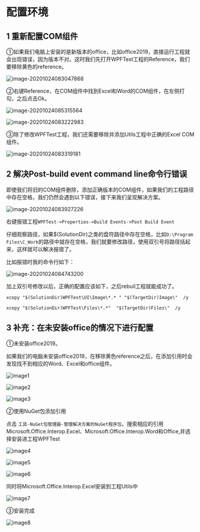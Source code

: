 # 配置环境

## 1 重新配置COM组件

①如果我们电脑上安装的是新版本的office，比如office2019，直接运行工程就会出现错误，因为版本不对。这时我们先打开WPFTest工程的Reference，我们要移除黄色的reference。

![image-20201024083047868](images/image-20201024083047868.png)

②右键Reference，在COM组件中找到Excel和Word的COM组件，在左侧打勾，之后点击Ok。

![image-20201024085315564](images/image-20201024085315564.png)

![image-20201024083222983](images/image-20201024083222983.png)

③除了修改WPFTest工程，我们还需要移除并添加Utils工程中正确的Excel COM组件。

![image-20201024083319181](images/image-20201024083319181.png)



## 2 解决Post-build event command line命令行错误

即使我们将旧的COM组件删除，添加正确版本的COM组件，如果我们的工程路径中存在空格，我们仍然会遇到以下错误，接下来我们呈现解决方案。

![image-20201024083927226](images/image-20201024083927226.png)

右键报错工程`WPFTest->Properties->Build Events->Post Build Event`

仔细观察路径，如果$(SolutionDir)之类的盘符路径中存在空格，比如`D:\Program Files\C_Work`的路径中就存在空格，我们就要修改路径，使用双引号将路径括起来，这样就可以解决报错了。

比如报错时我的命令行如下：

![image-20201024084743200](images/image-20201024084743200.png)

加上双引号修改以后，正确的配置应该如下，之后rebuil工程就能成功了。

```
xcopy "$(SolutionDir)WPFTest\UI\Image\*.* " "$(TargetDir)Image\"  /y

xcopy "$(SolutionDir)WPFTest\Files\*.*"  "$(TargetDir)Files\"  /y
```

## 3 补充：在未安装office的情况下进行配置  

①未安装office2019。  

如果我们的电脑未安装office2019，在移除黄色reference之后，在添加引用时会发现找不到相应的Word、Excel和office组件。  

![image1](images/1.png)

![image2](images/3.png)

![image3](images/2.png)

②使用NuGet包添加引用  

点击 `工具-NuGet包管理器-管理解决方案的NuGet程序包`，搜索相应的引用Microsoft.Office.Interop.Excel、Microsoft.Office.Interop.Word和Office,并选择安装进工程WPFTest  

![image4](images/4.png)

![image5](images/5.png)

![image6](images/6.png)

同时将Microsoft.Office.Interop.Excel安装到工程Utils中  

![image7](images/7.png)

③安装完成  

![image8](images/8.png)